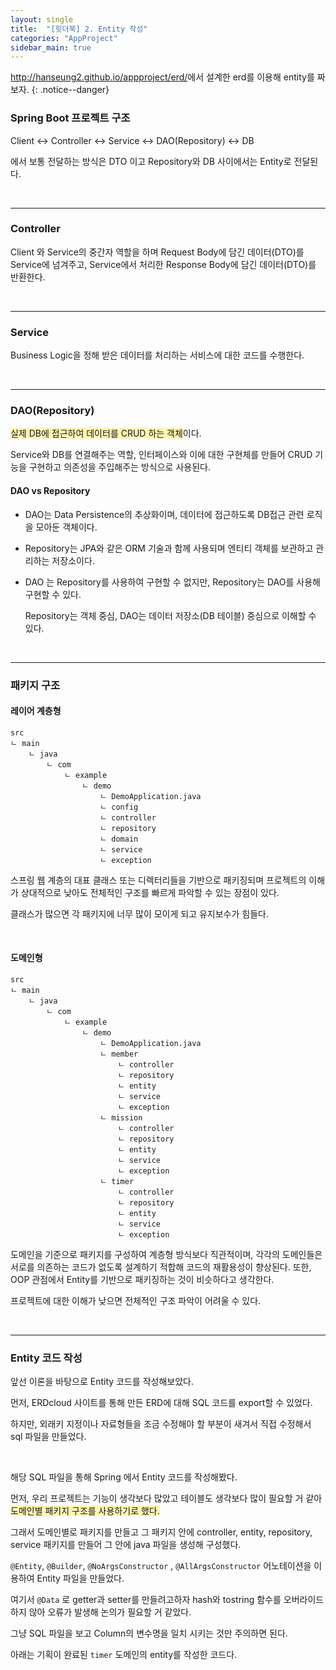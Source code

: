 ```yaml
---
layout: single
title:  "[힛더북] 2. Entity 작성"
categories: "AppProject"
sidebar_main: true
---
```


<http://hanseung2.github.io/appproject/erd/>에서 설계한 erd를 이용해 entity를 짜보자.
{: .notice--danger}

### Spring Boot 프로젝트 구조

Client ↔ Controller ↔ Service ↔ DAO(Repository) ↔ DB

에서 보통 전달하는 방식은 DTO 이고 Repository와 DB 사이에서는 Entity로 전달된다.

<br/>

<hr/>

### Controller

Client 와 Service의 중간자 역할을 하며 Request Body에 담긴 데이터(DTO)를 Service에 넘겨주고, Service에서 처리한 Response Body에 담긴 데이터(DTO)를 반환한다.

<br/>

<hr/>

### Service

Business Logic을 정해 받은 데이터를 처리하는 서비스에 대한 코드를 수행한다.

<br/>

<hr/>

### DAO(Repository)

<span style="background-color:#fff5b1">실제 DB에 접근하여 데이터를 CRUD 하는 객체</span>이다.

Service와 DB를 연결해주는 역할, 인터페이스와 이에 대한 구현체를 만들어 CRUD 기능을 구현하고 의존성을 주입해주는 방식으로 사용된다.

#### DAO vs Repository

- DAO는 Data Persistence의 추상화이며, 데이터에 접근하도록 DB접근 관련 로직을 모아둔 객체이다.

- Repository는 JPA와 같은 ORM 기술과 함께 사용되며 엔티티 객체를 보관하고 관리하는 저장소이다.

- DAO 는 Repository를 사용하여 구현할 수 없지만, Repository는 DAO를 사용해 구현할 수 있다.

  Repository는 객체 중심, DAO는 데이터 저장소(DB 테이블) 중심으로 이해할 수 있다.

<br/>

<hr/>

### 패키지 구조

#### 레이어 계층형

```
src
ㄴ main
	ㄴ java
		ㄴ com
			ㄴ example
				ㄴ demo
					ㄴ DemoApplication.java
					ㄴ config
					ㄴ controller
					ㄴ repository
					ㄴ domain
					ㄴ service
					ㄴ exception
```

스프링 웹 계층의 대표 클래스 또는 디렉터리들을 기반으로 패키징되며 프로젝트의 이해가 상대적으로 낮아도 전체적인 구조를 빠르게 파악할 수 있는 장점이 있다.

클래스가 많으면 각 패키지에 너무 많이 모이게 되고 유지보수가 힘들다.

<br/>

#### 도메인형

```
src
ㄴ main
	ㄴ java
		ㄴ com
			ㄴ example
				ㄴ demo
					ㄴ DemoApplication.java
					ㄴ member
						ㄴ controller
						ㄴ repository
						ㄴ entity
						ㄴ service
						ㄴ exception
					ㄴ mission
						ㄴ controller
						ㄴ repository
						ㄴ entity
						ㄴ service
						ㄴ exception
					ㄴ timer
						ㄴ controller
						ㄴ repository
						ㄴ entity
						ㄴ service
						ㄴ exception
```

도메인을 기준으로 패키지를 구성하여 계층형 방식보다 직관적이며, 각각의 도메인들은 서로를 의존하는 코드가 없도록 설계하기 적합해 코드의 재활용성이 향상된다. 또한, OOP 관점에서 Entity를 기반으로 패키징하는 것이 비슷하다고 생각한다.

프로젝트에 대한 이해가 낮으면 전체적인 구조 파악이 어려울 수 있다.

<br/>

<hr/>

### Entity 코드 작성

앞선 이론을 바탕으로 Entity 코드를 작성해보았다.

먼저, ERDcloud 사이트를 통해 만든 ERD에 대해 SQL 코드를 export할 수 있었다.

하지만, 외래키 지정이나 자료형들을 조금 수정해야 할 부분이 새겨서 직접 수정해서 sql 파일을 만들었다.

<script src="https://gist.github.com/Hanseung2/0a77f08f3038655b730991227366178a.js"></script>

<br/>

해당 SQL 파일을 통해 Spring 에서 Entity 코드를 작성해봤다.

먼저, 우리 프로젝트는 기능이 생각보다 많았고 테이블도 생각보다 많이 필요할 거 같아 <span style="background-color:#fff5b1">도메인별 패키지 구조를 사용하기로 했다.</span>

그래서 도메인별로 패키지를 만들고 그 패키지 안에 controller, entity, repository, service 패키지를 만들어 그 안에 java 파일을 생성해 구성했다.

`@Entity`, `@Builder`, `@NoArgsConstructor` , `@AllArgsConstructor` 어노테이션을 이용하여 Entity 파일을 만들었다.

여기서 `@Data` 로 getter과 setter를 만들려고하자 hash와 tostring 함수를 오버라이드 하지 않아 오류가 발생해 논의가 필요할 거 같았다.

그냥 SQL 파일을 보고 Column의 변수명을 일치 시키는 것만 주의하면 된다.

아래는 기획이 완료된 `timer` 도메인의 entity를 작성한 코드다.

<script src="https://gist.github.com/Hanseung2/6fa32e7dceb6c28115e660439d80bb96.js"></script>
